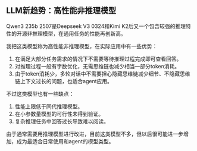 ## LLM新趋势：高性能非推理模型

Qwen3 235b 2507是Deepseek V3 0324和Kimi K2后又一个包含较强的推理特性的开源非推理模型，在通用任务的性能再创新高。

我把这类模型称为高性能非推理模型，在实际应用中有一些优势：
1. 在满足大部分任务需求的情况下不需要等待推理过程完成即可查看回答。
2. 对推理过程一般有字数优化，无需思维链也减少相当一部分token消耗。
3. 由于token消耗少，多轮对话中不需要担心隐藏思维链减少细节、不隐藏思维链上下文过长的问题，也适合agent应用。

不过这类模型也有一些缺点：
1. 性能上限低于同代推理模型。
2. 在小参数量模型的可行性未得到验证。
3. 复杂推理任务中回答过长导致难以阅读。

由于通常需要用推理模型进行改进，目前这类模型不多，但以后很可能进一步增加，成为最适合日常使用和agent的模型类型。